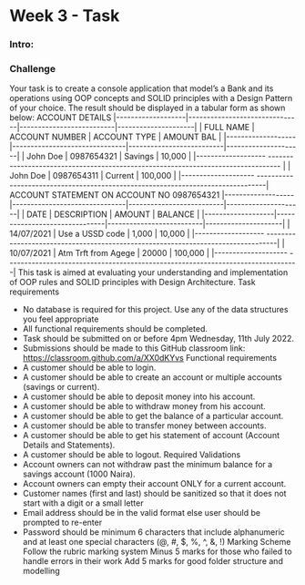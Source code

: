# Week 3 - Task
### Intro:
### Challenge
Your task is to create a console application that model’s a Bank and its operations using OOP concepts 
and SOLID principles with a Design Pattern of your choice.
The result should be displayed in a tabular form as shown below:
ACCOUNT DETAILS
|-------------------|-------------------------------|--------------------------|---------------------|
| FULL NAME | ACCOUNT NUMBER | ACCOUNT TYPE | AMOUNT BAL |
|-------------------|-------------------------------|--------------------------|---------------------|
| John Doe | 0987654321 | Savings | 10,000 | |------------------- --------------------------------------------------------------------------------- |
| John Doe | 0987654311 | Current | 100,000 | |-------------------- --------------------------------------------------------------------------------|
ACCOUNT STATEMENT ON ACCOUNT NO 0987654321
|-------------------|-------------------------------|--------------------------|---------------------|
| DATE | DESCRIPTION | AMOUNT | BALANCE |
|-------------------|-------------------------------|--------------------------|---------------------|
| 14/07/2021 | Use a USSD code | 1,000 | 10,000 | |------------------- ---------------------------------------------------------------------------------|
| 10/07/2021 | Atm Trft from Agege | 20000 | 100,000 | |-------------------- --------------------------------------------------------------------------------|
This task is aimed at evaluating your understanding and implementation of OOP
rules and SOLID principles with Design Architecture.
Task requirements
- No database is required for this project. Use any of the data structures you feel appropriate
- All functional requirements should be completed.
- Task should be submitted on or before 4pm Wednesday, 11th July 2022.
- Submissions should be made to this GitHub classroom link:
  https://classroom.github.com/a/XX0dKYvs
  Functional requirements
- A customer should be able to login.
- A customer should be able to create an account or multiple accounts (savings or current).
- A customer should be able to deposit money into his account.
- A customer should be able to withdraw money from his account.
- A customer should be able to get the balance of a particular account.
- A customer should be able to transfer money between accounts.
- A customer should be able to get his statement of account (Account Details and Statements).
- A customer should be able to logout.
  Required Validations
- Account owners can not withdraw past the minimum balance for a savings account (1000 Naira).
- Account owners can empty their account ONLY for a current account.
- Customer names (first and last) should be sanitized so that it does not start with a digit or a small letter
- Email address should be in the valid format else user should be prompted to re-enter
- Password should be minimum 6 characters that include alphanumeric and at least one special characters (@, #, $, %, ^, &, !)
  Marking Scheme
  Follow the rubric marking system
  Minus 5 marks for those who failed to handle errors in their work Add 5 marks for good folder structure and modelling